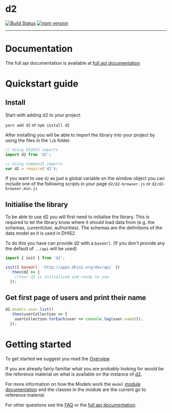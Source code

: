 # d2

[![Build Status](https://travis-ci.org/dhis2/d2.svg?branch=v25)](https://travis-ci.org/dhis2/d2)
[![npm version](https://badge.fury.io/js/d2.svg)](https://badge.fury.io/js/d2)

----

# Documentation
The full api documentation is available at [full api documentation](https://d2-ci.github.io/d2/)

# Quickstart  guide

## Install

Start with adding d2 to your project.

`yarn add d2` or `npm install d2`

After installing you will be able to import the library into your project by using the files in the `lib` folder.

```js
// Using ES2015 imports
import d2 from 'd2';

// Using CommonJS imports
var d2 = require('d2');
```

If you want to use `d2` as just a global variable on the window object you can include one of the following scripts in
your page `d2/d2-browser.js` or `d2/d2-browser.min.js`


## Initialise the library
To be able to use d2 you will first need to initialise the library. This is required to let the library know
where it should load data from (e.g. the schemas, currentUser, authorities). The schemas are the definitions of the data model as it is used in DHIS2.

To do this you have can provide d2 with a `baseUrl`. (If you don't provide any the default of `../api` will be used)

```js
import { init } from 'd2';

init({ baseUrl: 'http://apps.dhis2.org/dev/api' })
  .then(d2 => {
    //Your d2 is initialised and ready to use.
  });
```

## Get first page of users and print their name
```js
d2.models.user.list()
  .then(userCollection => {
    userCollection.forEach(user => console.log(user.name)));
  });
```

# Getting started

To get started we suggest you read the [Overview](https://d2-ci.github.io/d2/tutorial-overview.html)

If you are already fairly familiar what you are probably looking for would be the reference material on what is available
on the instance of [d2](https://d2-ci.github.io/d2/module-d2.init-d2.html).

For more information on how the Models work the `model` [module documentation](https://d2-ci.github.io/d2/module-model.html) and
the classes in the module are the current go to reference material.

For other questions see the [FAQ](https://d2-ci.github.io/d2/tutorial-FAQ.html) or the [full api documentation](https://d2-ci.github.io/d2).
